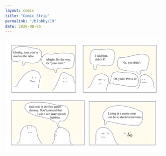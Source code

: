 ```yaml
---
layout: comic
title: "Comic Strip"
permalink: "/blobby/19"
date: 2020-08-06
---
```

<img src="/comicsimages/08-06-20-Comic-Strip.svg"/>